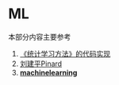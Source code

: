 # ML

本部分内容主要参考

1. [《统计学习方法》的代码实现](https://github.com/fengdu78/lihang-code)
2. [刘建平Pinard](https://www.cnblogs.com/pinard/) 
3. **[machinelearning](https://github.com/ljpzzz/machinelearning)** 

